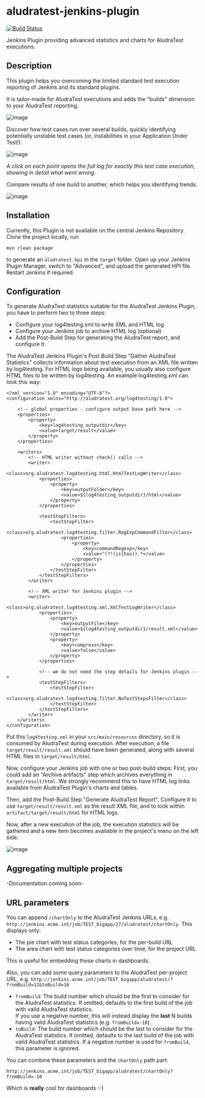 # aludratest-jenkins-plugin

[![Build Status](https://travis-ci.org/AludraTest/aludratest-jenkins-plugin.svg?branch=master)](https://travis-ci.org/AludraTest/aludratest-jenkins-plugin)

Jenkins Plugin providing advanced statistics and charts for AludraTest executions.

## Description

This plugin helps you overcoming the limited standard test execution reporting of Jenkins and its standard plugins.

It is tailor-made for AludraTest executions and adds the "builds" dimension to your AludraTest reporting. 

![image](https://cloud.githubusercontent.com/assets/8896947/14713784/c4a4d300-07e2-11e6-9038-ad902ed0ddf9.png)

Discover how test cases run over several builds, quickly identifying potentially unstable test cases (or, instabilities in your Application Under Test!).

![image](https://cloud.githubusercontent.com/assets/8896947/14713902/454b42aa-07e3-11e6-9653-c1825aed6071.png)

*A click on each point opens the full log for exactly this test case execution, showing in detail what went wrong.*


Compare results of one build to another, which helps you identifying trends.

![image](https://cloud.githubusercontent.com/assets/8896947/14714032/bbec7f5a-07e3-11e6-9951-19d50d600e7a.png)


## Installation

Currently, this Plugin is not available on the central Jenkins Repository. Clone the project locally, run 

    mvn clean package

to generate an `aludratest.hpi` in the `target` folder. Open up your Jenkins Plugin Manager, switch to "Advanced", and upload the generated HPI file. Restart Jenkins if required.

## Configuration

To generate AludraTest statistics suitable for the AludraTest Jenkins Plugin, you have to perform two to three steps:

* Configure your log4testing.xml to write XML and HTML log
* Configure your Jenkins job to archive HTML log (optional)
* Add the Post-Build Step for generating the AludraTest report, and configure it.

The AludraTest Jenkins Plugin's Post Build Step "Gather AludraTest Statistics" collects information about test execution from an XML file written by log4testing. For HTML logs being available, you usually also configure HTML files to be written by log4testing. An example log4testing.xml can look this way:

	<?xml version="1.0" encoding="UTF-8"?>
	<configuration xmlns="http://aludratest.org/log4testing/1.0">

		<!-- global properties - configure output base path here -->
		<properties>
			<property>
				<key>log4testing_outputdir</key>
				<value>target/result</value>
			</property>
		</properties>

		<writers>
			<!-- HTML writer without check() calls -->
			<writer>
				<class>org.aludratest.log4testing.html.HtmlTestLogWriter</class>
				<properties>
					<property>
						<key>outputFolder</key>
						<value>${log4testing_outputdir}/html</value>
					</property>
				</properties>
				
				<testStepFilters>
					<testStepFilter>
						<class>org.aludratest.log4testing.filter.RegExpCommandFilter</class>
						<properties>
							<property>
								<key>commandRegexp</key>
								<value>^(?!(is|has)).*</value>
							</property>
						</properties>
					</testStepFilter>
				</testStepFilters>
			</writer>
			
			<!-- XML writer for Jenkins plugin -->
			<writer>
				<class>org.aludratest.log4testing.xml.XmlTestLogWriter</class>
				<properties>
					<property>
						<key>outputFile</key>
						<value>${log4testing_outputdir}/result.xml</value>
					</property>
					<property>
						<key>compress</key>
						<value>false</value>
					</property>
				</properties>
				
				<!-- we do not need the step details for Jenkins plugin -->
				<testStepFilters>
					<testStepFilter>
						<class>org.aludratest.log4testing.filter.NoTestStepsFilter</class>
					</testStepFilter>
				</testStepFilters>
			</writer>
		</writers>
	</configuration>

Put this `log4testing.xml` in your `src/main/resources` directory, so it is consumed by AludraTest during execution. After execution, a file `target/result/result.xml` should have been generated, along with several HTML files in `target/result/html`.

Now, configure your Jenkins job with one or two post-build steps: First, you could add an "Archive artifacts" step which archives everything in `target/result/html`. We strongly recommend this to have HTML log links available from AludraTest Plugin's charts and tables.

Then, add the Post-Build Step "Generate AludraTest Report". Configure it to use `target/result/result.xml` as the result XML file, and to look within `artifact/target/result/html` for HTML logs.

Now, after a new execution of the job, the execution statistics will be gathered and a new item becomes available in the project's menu on the left side:

![image](https://cloud.githubusercontent.com/assets/8896947/14716700/7c236626-07ee-11e6-9b23-7e3fb2095048.png)

## Aggregating multiple projects

-Documentation coming soon-

## URL parameters

You can append `/chartOnly` to the AludraTest Jenkins URLs, e.g. `http://jenkins.acme.int/job/TEST_bigapp/27/aludratest/chartOnly`.
This displays only:

* The pie chart with test status categories, for the per-build URL
* The area chart with test status categories over time, for the project URL

This is useful for embedding these charts in dashboards.

Also, you can add some query parameters to the AludraTest per-project URL, e.g. `http://jenkins.acme.int/job/TEST_bigapp/aludratest/?fromBuild=12&toBuild=16`

* `fromBuild`: The build number which should be the first to consider for the AludraTest statistics. If omitted, defaults to the first build of the job with valid AludraTest statistics.  
If you use a negative number, this will instead display the **last** N builds having valid AludraTest statistics (e.g. `fromBuild=-10`).
* `toBuild`: The build number which should be the last to consider for the AludraTest statistics. If omitted, defaults to the last build of the job with valid AludraTest statistics. If a negative number is used for `fromBuild`, this parameter is ignored.

You can combine these parameters and the `chartOnly` path part:

`http://jenkins.acme.int/job/TEST_bigapp/aludratest/chartOnly?fromBuild=-10`

Which is **really** cool for dashboards :-)
